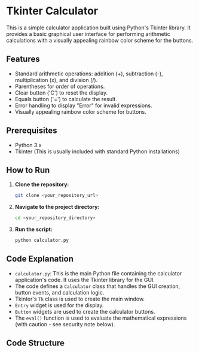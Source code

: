 # Tkinter Calculator

This is a simple calculator application built using Python's Tkinter library. It provides a basic graphical user interface for performing arithmetic calculations with a visually appealing rainbow color scheme for the buttons.

## Features

* Standard arithmetic operations: addition (+), subtraction (-), multiplication (x), and division (/).
* Parentheses for order of operations.
* Clear button ('C') to reset the display.
* Equals button ('=') to calculate the result.
* Error handling to display "Error" for invalid expressions.
* Visually appealing rainbow color scheme for buttons.

## Prerequisites

* Python 3.x
* Tkinter (This is usually included with standard Python installations)

## How to Run

1.  **Clone the repository:**

    ```bash
    git clone <your_repository_url>
    ```

2.  **Navigate to the project directory:**

    ```bash
    cd <your_repository_directory>
    ```

3.  **Run the script:**

    ```bash
    python calculator.py
    ```

## Code Explanation

* `calculator.py`: This is the main Python file containing the calculator application's code. It uses the Tkinter library for the GUI.
* The code defines a `Calculator` class that handles the GUI creation, button events, and calculation logic.
* Tkinter's `Tk` class is used to create the main window.
* `Entry` widget is used for the display.
* `Button` widgets are used to create the calculator buttons.
* The `eval()` function is used to evaluate the mathematical expressions (with caution - see security note below).

## Code Structure

